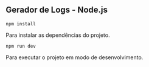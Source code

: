 ## Gerador de Logs - Node.js

`npm install`

Para instalar as dependências do projeto.

`npm run dev`

Para executar o projeto em modo de desenvolvimento.

